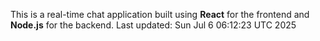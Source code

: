 This is a real-time chat application built using **React** for the frontend and **Node.js** for the backend.
Last updated: Sun Jul  6 06:12:23 UTC 2025

